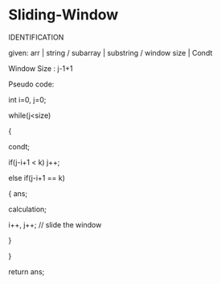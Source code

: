 # Sliding-Window

IDENTIFICATION

given:  arr | string  /  subarray | substring  /  window size | Condt 

Window Size : j-1+1

Pseudo code:

int i=0, j=0;

while(j<size)

{

condt;

if(j-i+1 < k) j++;

else if(j-i+1 == k)

 { 
 ans;
 
 calculation;

 i++, j++;  // slide the window

 }

}

return ans;

